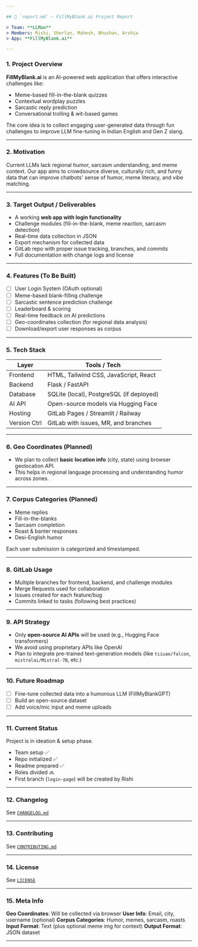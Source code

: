 ```yaml
---

## 📄 `report.md` — FillMyBlank.ai Project Report

> Team: **LLMao**
> Members: Rishi, Sherlyn, Mahesh, Bhushan, Arshia
> App: **FillMyBlank.ai**

---
```


### 1. Project Overview

**FillMyBlank.ai** is an AI-powered web application that offers interactive challenges like:

* Meme-based fill-in-the-blank quizzes
* Contextual wordplay puzzles
* Sarcastic reply prediction
* Conversational trolling & wit-based games

The core idea is to collect engaging user-generated data through fun challenges to improve LLM fine-tuning in Indian English and Gen Z slang.

---

### 2. Motivation

Current LLMs lack regional humor, sarcasm understanding, and meme context. Our app aims to crowdsource diverse, culturally rich, and funny data that can improve chatbots' sense of humor, meme literacy, and vibe matching.

---

### 3. Target Output / Deliverables

* A working **web app with login functionality**
* Challenge modules (fill-in-the-blank, meme reaction, sarcasm detection)
* Real-time data collection in JSON
* Export mechanism for collected data
* GitLab repo with proper issue tracking, branches, and commits
* Full documentation with change logs and license

---

### 4. Features (To Be Built)

* [ ] User Login System (OAuth optional)
* [ ] Meme-based blank-filling challenge
* [ ] Sarcastic sentence prediction challenge
* [ ] Leaderboard & scoring
* [ ] Real-time feedback on AI predictions
* [ ] Geo-coordinates collection (for regional data analysis)
* [ ] Download/export user responses as corpus

---

### 5. Tech Stack

| Layer        | Tools / Tech                             |
| ------------ | ---------------------------------------- |
| Frontend     | HTML, Tailwind CSS, JavaScript, React    |
| Backend      | Flask / FastAPI                          |
| Database     | SQLite (local), PostgreSQL (if deployed) |
| AI API       | Open-source models via Hugging Face      |
| Hosting      | GitLab Pages / Streamlit / Railway       |
| Version Ctrl | GitLab with issues, MR, and branches     |

---

### 6. Geo Coordinates (Planned)

* We plan to collect **basic location info** (city, state) using browser geolocation API.
* This helps in regional language processing and understanding humor across zones.

---

### 7. Corpus Categories (Planned)

* Meme replies
* Fill-in-the-blanks
* Sarcasm completion
* Roast & banter responses
* Desi-English humor

Each user submission is categorized and timestamped.

---

### 8. GitLab Usage

* Multiple branches for frontend, backend, and challenge modules
* Merge Requests used for collaboration
* Issues created for each feature/bug
* Commits linked to tasks (following best practices)

---

### 9. API Strategy

* Only **open-source AI APIs** will be used (e.g., Hugging Face transformers)
* We avoid using proprietary APIs like OpenAI
* Plan to integrate pre-trained text-generation models (like `tiiuae/falcon`, `mistralai/Mistral-7B`, etc.)

---

### 10. Future Roadmap

* [ ] Fine-tune collected data into a humorous LLM (FillMyBlankGPT)
* [ ] Build an open-source dataset
* [ ] Add voice/mic input and meme uploads

---

### 11. Current Status

Project is in ideation & setup phase.

* Team setup ✅
* Repo initialized ✅
* Readme prepared ✅
* Roles divided 🔜
* First branch (`login-page`) will be created by Rishi

---

### 12. Changelog

See [`CHANGELOG.md`](./CHANGELOG.md)

---

### 13. Contributing

See [`CONTRIBUTING.md`](./CONTRIBUTING.md)

---

### 14. License

See [`LICENSE`](./LICENSE)

---

### 15. Meta Info

**Geo Coordinates**: Will be collected via browser
**User Info**: Email, city, username (optional)
**Corpus Categories**: Humor, memes, sarcasm, roasts
**Input Format**: Text (plus optional meme img for context)
**Output Format**: JSON dataset

---



